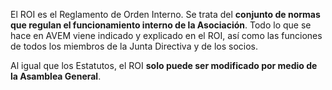 El ROI es el Reglamento de Orden Interno. Se trata del **conjunto de normas que regulan el funcionamiento interno de la Asociación**. Todo lo que se hace en AVEM viene indicado y explicado en el ROI, así como las funciones de todos los miembros de la Junta Directiva y de los socios.

Al igual que los Estatutos, el ROI **solo puede ser modificado por medio de la Asamblea General**.
